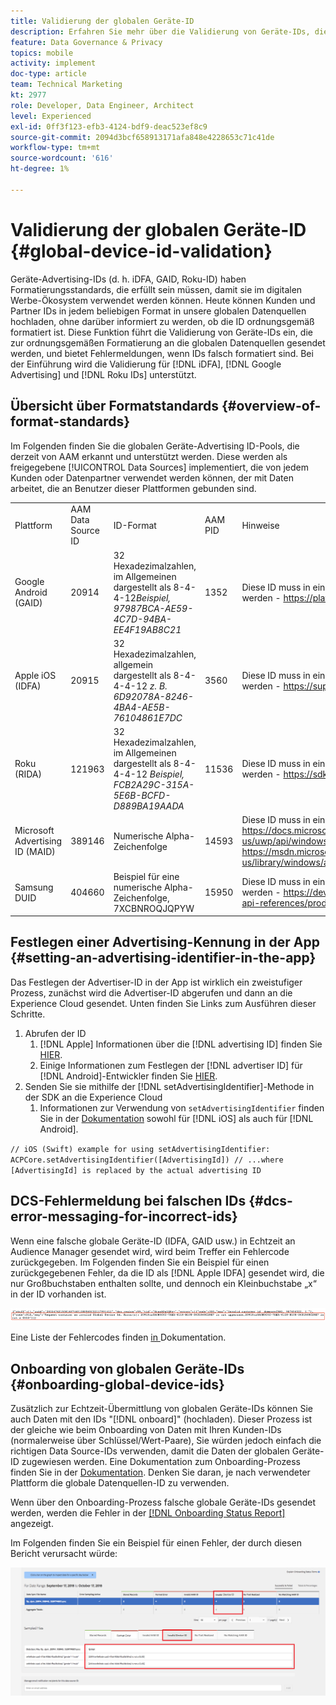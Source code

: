```yaml
---
title: Validierung der globalen Geräte-ID
description: Erfahren Sie mehr über die Validierung von Geräte-IDs, die zur ordnungsgemäßen Formatierung an die globalen Datenquellen gesendet werden, und über Fehlermeldungen, wenn IDs falsch formatiert sind.
feature: Data Governance & Privacy
topics: mobile
activity: implement
doc-type: article
team: Technical Marketing
kt: 2977
role: Developer, Data Engineer, Architect
level: Experienced
exl-id: 0ff3f123-efb3-4124-bdf9-deac523ef8c9
source-git-commit: 2094d3bcf658913171afa848e4228653c71c41de
workflow-type: tm+mt
source-wordcount: '616'
ht-degree: 1%

---
```


# Validierung der globalen Geräte-ID {#global-device-id-validation}

Geräte-Advertising-IDs (d. h. iDFA, GAID, Roku-ID) haben Formatierungsstandards, die erfüllt sein müssen, damit sie im digitalen Werbe-Ökosystem verwendet werden können. Heute können Kunden und Partner IDs in jedem beliebigen Format in unsere globalen Datenquellen hochladen, ohne darüber informiert zu werden, ob die ID ordnungsgemäß formatiert ist. Diese Funktion führt die Validierung von Geräte-IDs ein, die zur ordnungsgemäßen Formatierung an die globalen Datenquellen gesendet werden, und bietet Fehlermeldungen, wenn IDs falsch formatiert sind. Bei der Einführung wird die Validierung für [!DNL iDFA], [!DNL Google Advertising] und [!DNL Roku IDs] unterstützt.

## Übersicht über Formatstandards {#overview-of-format-standards}

Im Folgenden finden Sie die globalen Geräte-Advertising ID-Pools, die derzeit von AAM erkannt und unterstützt werden. Diese werden als freigegebene [!UICONTROL Data Sources] implementiert, die von jedem Kunden oder Datenpartner verwendet werden können, der mit Daten arbeitet, die an Benutzer dieser Plattformen gebunden sind.

<table>
  <tr>
   <td>Plattform </td>
   <td>AAM Data Source ID </td>
   <td>ID-Format </td>
   <td>AAM PID </td>
   <td>Hinweise </td>
  </tr>
  <tr>
   <td>Google Android (GAID)</td>
   <td>20914</td>
   <td>32 Hexadezimalzahlen, im Allgemeinen dargestellt als 8-4-4-12<em>Beispiel, 97987BCA-AE59-4C7D-94BA-EE4F19AB8C21<br/> </em> </td>
   <td>1352</td>
   <td>Diese ID muss in einer Referenz in unformatierter/ungehashter/unveränderter Form erfasst werden - <a href="https://play.google.com/about/monetization-ads/ads/ad-id/">https://play.google.com/about/monetization-ads/ads/ad-id/</a></td>
  </tr>
  <tr>
   <td>Apple iOS (IDFA)</td>
   <td>20915</td>
   <td>32 Hexadezimalzahlen, allgemein dargestellt als 8-4-4-4-12 <em>z. B. 6D92078A-8246-4BA4-AE5B-76104861E7DC<br /> </em> </td>
   <td>3560</td>
   <td>Diese ID muss in einer Referenz in unformatierter/ungehashter/unveränderter Form erfasst werden - <a href="https://support.apple.com/en-us/HT205223">https://support.apple.com/en-us/HT205223</a></td>
  </tr>
  <tr>
   <td>Roku (RIDA)</td>
   <td>121963</td>
   <td>32 Hexadezimalzahlen, im Allgemeinen dargestellt als 8-4-4-4-12 <em>Beispiel,</em> <em>FCB2A29C-315A-5E6B-BCFD-D889BA19AADA</em></td>
   <td>11536</td>
   <td>Diese ID muss in einer Referenz in unformatierter/ungehashter/unveränderter Form erfasst werden - <a href="https://sdkdocs.roku.com/display/sdkdoc/Roku+Advertising+Framework">https://sdkdocs.roku.com/display/sdkdoc/Roku+Advertising+Framework</a> </td>
  </tr>
  <tr>
   <td>Microsoft Advertising ID (MAID)</td>
   <td>389146</td>
   <td>Numerische Alpha-Zeichenfolge</td>
   <td>14593</td>
   <td>Diese ID muss in einem Formularverweis (Roh/Ungehasht/Unverändert) erfasst werden - <a href="https://docs.microsoft.com/en-us/uwp/api/windows.system.userprofile.advertisingmanager.advertisingid">https://docs.microsoft.com/en-us/uwp/api/windows.system.userprofile.advertisingmanager.advertisingid</a><br/><a href="https://msdn.microsoft.com/en-us/library/windows/apps/windows.system.userprofile.advertisingmanager.advertisingid.aspx">https://msdn.microsoft.com/en-us/library/windows/apps/windows.system.userprofile.advertisingmanager.advertisingid.aspx</a></td>
  </tr>
  <tr>
   <td>Samsung DUID</td>
   <td>404660</td>
   <td>Beispiel für eine numerische Alpha-Zeichenfolge, 7XCBNROQJQPYW</td>
   <td>15950</td>
   <td>Diese ID muss in einer Referenz in unformatierter/ungehashter/unveränderter Form erfasst werden - <a href="https://developer.samsung.com/tv/develop/api-references/samsung-product-api-references/productinfo-api">https://developer.samsung.com/tv/develop/api-references/samsung-product-api-references/productinfo-api</a> </td>
  </tr>
</table>

## Festlegen einer Advertising-Kennung in der App {#setting-an-advertising-identifier-in-the-app}

Das Festlegen der Advertiser-ID in der App ist wirklich ein zweistufiger Prozess, zunächst wird die Advertiser-ID abgerufen und dann an die Experience Cloud gesendet. Unten finden Sie Links zum Ausführen dieser Schritte.

1. Abrufen der ID
   1. [!DNL Apple] Informationen über die [!DNL advertising ID] finden Sie [HIER](https://developer.apple.com/documentation/adsupport/asidentifiermanager).
   1. Einige Informationen zum Festlegen der [!DNL advertiser ID] für [!DNL Android]-Entwickler finden Sie [HIER](http://android.cn-mirrors.com/google/play-services/id.html).
1. Senden Sie sie mithilfe der [!DNL setAdvertisingIdentifier]-Methode in der SDK an die Experience Cloud
   1. Informationen zur Verwendung von `setAdvertisingIdentifier` finden Sie in der [Dokumentation](https://aep-sdks.gitbook.io/docs/using-mobile-extensions/mobile-core/identity/identity-api-reference#set-an-advertising-identifier) sowohl für [!DNL iOS] als auch für [!DNL Android].

`// iOS (Swift) example for using setAdvertisingIdentifier:`
`ACPCore.setAdvertisingIdentifier([AdvertisingId]) // ...where [AdvertisingId] is replaced by the actual advertising ID`

## DCS-Fehlermeldung bei falschen IDs  {#dcs-error-messaging-for-incorrect-ids}

Wenn eine falsche globale Geräte-ID (IDFA, GAID usw.) in Echtzeit an Audience Manager gesendet wird, wird beim Treffer ein Fehlercode zurückgegeben. Im Folgenden finden Sie ein Beispiel für einen zurückgegebenen Fehler, da die ID als [!DNL Apple IDFA] gesendet wird, die nur Großbuchstaben enthalten sollte, und dennoch ein Kleinbuchstabe „x“ in der ID vorhanden ist.

![Fehlerbild](assets/image_4_.png)

Eine Liste der Fehlercodes finden [ in ](https://experienceleague.adobe.com/docs/audience-manager/user-guide/api-and-sdk-code/dcs/dcs-api-reference/dcs-error-codes.html?lang=de#api-and-sdk-code) Dokumentation.

## Onboarding von globalen Geräte-IDs {#onboarding-global-device-ids}

Zusätzlich zur Echtzeit-Übermittlung von globalen Geräte-IDs können Sie auch Daten mit den IDs &quot;[!DNL onboard]&quot; (hochladen). Dieser Prozess ist der gleiche wie beim Onboarding von Daten mit Ihren Kunden-IDs (normalerweise über Schlüssel/Wert-Paare), Sie würden jedoch einfach die richtigen Data Source-IDs verwenden, damit die Daten der globalen Geräte-ID zugewiesen werden. Eine Dokumentation zum Onboarding-Prozess finden Sie in der [Dokumentation](https://experienceleague.adobe.com/docs/audience-manager/user-guide/implementation-integration-guides/sending-audience-data/batch-data-transfer-process/batch-data-transfer-overview.html?lang=de#implementation-integration-guides). Denken Sie daran, je nach verwendeter Plattform die globale Datenquellen-ID zu verwenden.

Wenn über den Onboarding-Prozess falsche globale Geräte-IDs gesendet werden, werden die Fehler in der [[!DNL Onboarding Status Report]](https://experienceleague.adobe.com/docs/audience-manager/user-guide/reporting/onboarding-status-report.html?lang=de#reporting) angezeigt.

Im Folgenden finden Sie ein Beispiel für einen Fehler, der durch diesen Bericht verursacht würde:

![Fehlerbild](assets/image_5_.png)
